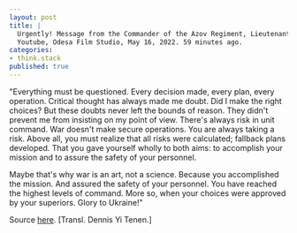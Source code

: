 ```yaml
---
layout: post
title: | 
  Urgently! Message from the Commander of the Azov Regiment, Lieutenant Colonel Prokopenko.
  Youtube, Odesa Film Studio, May 16, 2022. 59 minutes ago.
categories:
- think.stack
published: true
---
```


"Everything must be questioned. Every decision made, every plan, every operation. Critical
thought has always made me doubt. Did I make the right choices? But these doubts never left the
bounds of reason. They didn't prevent me from insisting on my point of view. There's always
risk in unit command. War doesn't make secure operations. You are always taking a risk. Above
all, you must realize that all risks were calculated; fallback plans developed. That you gave
yourself wholly to both aims: to accomplish your mission and to assure the safety of your
personnel.

Maybe that's why war is an art, not a science. Because you accomplished the mission. And
assured the safety of your personnel. You have reached the highest levels of command. More so,
when your choices were approved by your superiors. Glory to Ukraine!"

Source [here][1]. [Transl. Dennis Yi Tenen.]

[1]: https://web.archive.org/web/*/https://www.youtube.com/watch?v=txXRrHWEQzE
